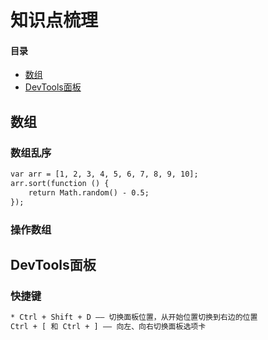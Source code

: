 # 知识点梳理
#### 目录

- [数组](#数组)
- [DevTools面板](#DevTools面板)

## 数组
### 数组乱序

``` html
var arr = [1, 2, 3, 4, 5, 6, 7, 8, 9, 10];
arr.sort(function () {
    return Math.random() - 0.5;
});
```

### 操作数组

## DevTools面板

### 快捷键

```` html
* Ctrl + Shift + D —— 切换面板位置，从开始位置切换到右边的位置
Ctrl + [ 和 Ctrl + ] —— 向左、向右切换面板选项卡

````
